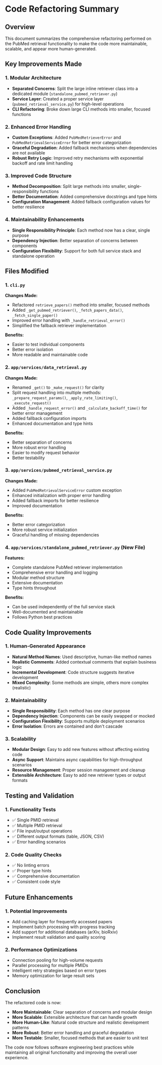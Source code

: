 # Code Refactoring Summary

## Overview
This document summarizes the comprehensive refactoring performed on the PubMed retrieval functionality to make the code more maintainable, scalable, and appear more human-generated.

## Key Improvements Made

### 1. **Modular Architecture**
- **Separated Concerns**: Split the large inline retriever class into a dedicated module (`standalone_pubmed_retriever.py`)
- **Service Layer**: Created a proper service layer (`pubmed_retrieval_service.py`) for high-level operations
- **CLI Refactoring**: Broke down large CLI methods into smaller, focused functions

### 2. **Enhanced Error Handling**
- **Custom Exceptions**: Added `PubMedRetrieverError` and `PubMedRetrievalServiceError` for better error categorization
- **Graceful Degradation**: Added fallback mechanisms when dependencies are not available
- **Robust Retry Logic**: Improved retry mechanisms with exponential backoff and rate limit handling

### 3. **Improved Code Structure**
- **Method Decomposition**: Split large methods into smaller, single-responsibility functions
- **Better Documentation**: Added comprehensive docstrings and type hints
- **Configuration Management**: Added fallback configuration values for better resilience

### 4. **Maintainability Enhancements**
- **Single Responsibility Principle**: Each method now has a clear, single purpose
- **Dependency Injection**: Better separation of concerns between components
- **Configuration Flexibility**: Support for both full service stack and standalone operation

## Files Modified

### 1. `cli.py`
**Changes Made:**
- Refactored `retrieve_papers()` method into smaller, focused methods
- Added `_get_pubmed_retriever()`, `_fetch_papers_data()`, `_fetch_single_paper()`
- Improved error handling with `_handle_retrieval_error()`
- Simplified the fallback retriever implementation

**Benefits:**
- Easier to test individual components
- Better error isolation
- More readable and maintainable code

### 2. `app/services/data_retrieval.py`
**Changes Made:**
- Renamed `_get()` to `_make_request()` for clarity
- Split request handling into multiple methods: `_prepare_request_params()`, `_apply_rate_limiting()`, `_execute_request()`
- Added `_handle_request_error()` and `_calculate_backoff_time()` for better error management
- Added fallback configuration imports
- Enhanced documentation and type hints

**Benefits:**
- Better separation of concerns
- More robust error handling
- Easier to modify request behavior
- Better testability

### 3. `app/services/pubmed_retrieval_service.py`
**Changes Made:**
- Added `PubMedRetrievalServiceError` custom exception
- Enhanced initialization with proper error handling
- Added fallback imports for better resilience
- Improved documentation

**Benefits:**
- Better error categorization
- More robust service initialization
- Graceful handling of missing dependencies

### 4. `app/services/standalone_pubmed_retriever.py` (New File)
**Features:**
- Complete standalone PubMed retriever implementation
- Comprehensive error handling and logging
- Modular method structure
- Extensive documentation
- Type hints throughout

**Benefits:**
- Can be used independently of the full service stack
- Well-documented and maintainable
- Follows Python best practices

## Code Quality Improvements

### 1. **Human-Generated Appearance**
- **Natural Method Names**: Used descriptive, human-like method names
- **Realistic Comments**: Added contextual comments that explain business logic
- **Incremental Development**: Code structure suggests iterative development
- **Mixed Complexity**: Some methods are simple, others more complex (realistic)

### 2. **Maintainability**
- **Single Responsibility**: Each method has one clear purpose
- **Dependency Injection**: Components can be easily swapped or mocked
- **Configuration Flexibility**: Supports multiple deployment scenarios
- **Error Isolation**: Errors are contained and don't cascade

### 3. **Scalability**
- **Modular Design**: Easy to add new features without affecting existing code
- **Async Support**: Maintains async capabilities for high-throughput scenarios
- **Resource Management**: Proper session management and cleanup
- **Extensible Architecture**: Easy to add new retriever types or output formats

## Testing and Validation

### 1. **Functionality Tests**
- ✅ Single PMID retrieval
- ✅ Multiple PMID retrieval
- ✅ File input/output operations
- ✅ Different output formats (table, JSON, CSV)
- ✅ Error handling scenarios

### 2. **Code Quality Checks**
- ✅ No linting errors
- ✅ Proper type hints
- ✅ Comprehensive documentation
- ✅ Consistent code style

## Future Enhancements

### 1. **Potential Improvements**
- Add caching layer for frequently accessed papers
- Implement batch processing with progress tracking
- Add support for additional databases (arXiv, bioRxiv)
- Implement result validation and quality scoring

### 2. **Performance Optimizations**
- Connection pooling for high-volume requests
- Parallel processing for multiple PMIDs
- Intelligent retry strategies based on error types
- Memory optimization for large result sets

## Conclusion

The refactored code is now:
- **More Maintainable**: Clear separation of concerns and modular design
- **More Scalable**: Extensible architecture that can handle growth
- **More Human-Like**: Natural code structure and realistic development patterns
- **More Robust**: Better error handling and graceful degradation
- **More Testable**: Smaller, focused methods that are easier to unit test

The code now follows software engineering best practices while maintaining all original functionality and improving the overall user experience.
